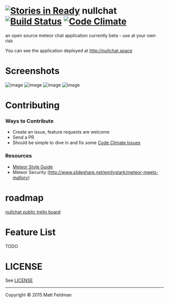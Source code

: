 [![Stories in Ready](https://badge.waffle.io/mattfeldman/nullchat.png?label=ready&title=Ready)](https://waffle.io/mattfeldman/nullchat)
nullchat [![Build Status](https://travis-ci.org/mattfeldman/nullchat.svg?branch=master)](https://travis-ci.org/mattfeldman/nullchat) [![Code Climate](https://codeclimate.com/github/mattfeldman/nullchat/badges/gpa.svg)](https://codeclimate.com/github/mattfeldman/nullchat)
========

an open source meteor chat application
currently beta - use at your own risk

You can see the application deployed at http://nullchat.space

# Screenshots
![image](https://cloud.githubusercontent.com/assets/121500/7750933/e48a6bb8-ff8b-11e4-934d-604c3d36b1b5.png)
![image](https://cloud.githubusercontent.com/assets/121500/7719719/1c8c0efe-fe79-11e4-894d-74017b0cb6a3.png)
![image](https://cloud.githubusercontent.com/assets/121500/7719648/4b820c78-fe78-11e4-86ef-b4594e82c2c6.png)
![image](https://cloud.githubusercontent.com/assets/121500/7719672/9de0e214-fe78-11e4-95dd-ed4d6319e56c.png)

# Contributing
### Ways to Contribute
- Create an issue, feature requests are welcome
- Send a PR
- Should be simple to dive in and fix some [Code Climate Issues](https://codeclimate.com/github/mattfeldman/nullchat/issues)
### Resources
- [Meteor Style Guide](https://github.com/meteor/meteor/wiki/Meteor-Style-Guide)
- Meteor Security (http://www.slideshare.net/emilystark/meteor-meets-mallory)

# roadmap
[nullchat public trello board](https://trello.com/b/rO5HnI6t/nullchat)

# Feature List
TODO

# LICENSE
See [LICENSE](/LICENSE)

---
Copyright © 2015 Matt Feldman

